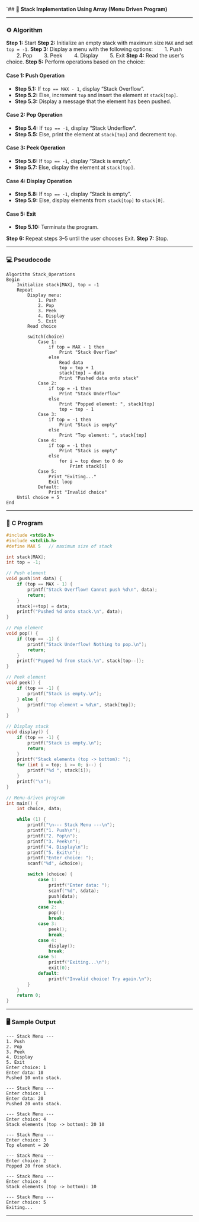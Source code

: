 `## 🧱 **Stack Implementation Using Array (Menu Driven Program)**

---

### ⚙️ **Algorithm**

**Step 1:** Start
**Step 2:** Initialize an empty stack with maximum size `MAX` and set `top = -1`.
**Step 3:** Display a menu with the following options:
  1. Push
  2. Pop
  3. Peek
  4. Display
  5. Exit
**Step 4:** Read the user's choice.
**Step 5:** Perform operations based on the choice:

#### **Case 1: Push Operation**

* **Step 5.1:** If `top == MAX - 1`, display “Stack Overflow”.
* **Step 5.2:** Else, increment `top` and insert the element at `stack[top]`.
* **Step 5.3:** Display a message that the element has been pushed.

#### **Case 2: Pop Operation**

* **Step 5.4:** If `top == -1`, display “Stack Underflow”.
* **Step 5.5:** Else, print the element at `stack[top]` and decrement `top`.

#### **Case 3: Peek Operation**

* **Step 5.6:** If `top == -1`, display “Stack is empty”.
* **Step 5.7:** Else, display the element at `stack[top]`.

#### **Case 4: Display Operation**

* **Step 5.8:** If `top == -1`, display “Stack is empty”.
* **Step 5.9:** Else, display elements from `stack[top]` to `stack[0]`.

#### **Case 5: Exit**

* **Step 5.10:** Terminate the program.

**Step 6:** Repeat steps 3–5 until the user chooses Exit.
**Step 7:** Stop.

---

### 💻 **Pseudocode**

```
Algorithm Stack_Operations
Begin
    Initialize stack[MAX], top ← -1
    Repeat
        Display menu:
            1. Push
            2. Pop
            3. Peek
            4. Display
            5. Exit
        Read choice

        switch(choice)
            Case 1:
                if top = MAX - 1 then
                    Print "Stack Overflow"
                else
                    Read data
                    top ← top + 1
                    stack[top] ← data
                    Print "Pushed data onto stack"
            Case 2:
                if top = -1 then
                    Print "Stack Underflow"
                else
                    Print "Popped element: ", stack[top]
                    top ← top - 1
            Case 3:
                if top = -1 then
                    Print "Stack is empty"
                else
                    Print "Top element: ", stack[top]
            Case 4:
                if top = -1 then
                    Print "Stack is empty"
                else
                    for i ← top down to 0 do
                        Print stack[i]
            Case 5:
                Print "Exiting..."
                Exit loop
            Default:
                Print "Invalid choice"
    Until choice = 5
End
```

---

### 🧮 **C Program**

```c
#include <stdio.h>
#include <stdlib.h>
#define MAX 5   // maximum size of stack

int stack[MAX];
int top = -1;

// Push element
void push(int data) {
    if (top == MAX - 1) {
        printf("Stack Overflow! Cannot push %d\n", data);
        return;
    }
    stack[++top] = data;
    printf("Pushed %d onto stack.\n", data);
}

// Pop element
void pop() {
    if (top == -1) {
        printf("Stack Underflow! Nothing to pop.\n");
        return;
    }
    printf("Popped %d from stack.\n", stack[top--]);
}

// Peek element
void peek() {
    if (top == -1) {
        printf("Stack is empty.\n");
    } else {
        printf("Top element = %d\n", stack[top]);
    }
}

// Display stack
void display() {
    if (top == -1) {
        printf("Stack is empty.\n");
        return;
    }
    printf("Stack elements (top -> bottom): ");
    for (int i = top; i >= 0; i--) {
        printf("%d ", stack[i]);
    }
    printf("\n");
}

// Menu-driven program
int main() {
    int choice, data;

    while (1) {
        printf("\n--- Stack Menu ---\n");
        printf("1. Push\n");
        printf("2. Pop\n");
        printf("3. Peek\n");
        printf("4. Display\n");
        printf("5. Exit\n");
        printf("Enter choice: ");
        scanf("%d", &choice);

        switch (choice) {
            case 1:
                printf("Enter data: ");
                scanf("%d", &data);
                push(data);
                break;
            case 2:
                pop();
                break;
            case 3:
                peek();
                break;
            case 4:
                display();
                break;
            case 5:
                printf("Exiting...\n");
                exit(0);
            default:
                printf("Invalid choice! Try again.\n");
        }
    }
    return 0;
}
```

---

### 🖥️ **Sample Output**

```
--- Stack Menu ---
1. Push
2. Pop
3. Peek
4. Display
5. Exit
Enter choice: 1
Enter data: 10
Pushed 10 onto stack.

--- Stack Menu ---
Enter choice: 1
Enter data: 20
Pushed 20 onto stack.

--- Stack Menu ---
Enter choice: 4
Stack elements (top -> bottom): 20 10

--- Stack Menu ---
Enter choice: 3
Top element = 20

--- Stack Menu ---
Enter choice: 2
Popped 20 from stack.

--- Stack Menu ---
Enter choice: 4
Stack elements (top -> bottom): 10

--- Stack Menu ---
Enter choice: 5
Exiting...
```

---

